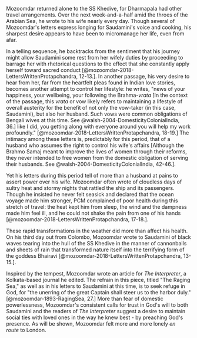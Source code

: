 Mozoomdar returned alone to the SS Khedive, for Dharmapala had other
travel arrangements. Over the next week-and-a-half amid the throes of
the Arabian Sea, he wrote to his wife nearly every day. Though several
of Mozoomdar's letters express longing for Saudamini's voice and
cooking, his sharpest desire appears to have been to micromanage her
life, even from afar.

In a telling sequence, he backtracks from the
sentiment that his journey might allow Saudamini some rest from her
wifely duties by proceeding to barrage her with rhetorical questions to
the effect that she constantly apply herself toward sacred
conduct [@mozoomdar-2018-LettersWrittenProtapchandra, 12-13.]. In another passage, his very desire to hear from her, far
from the heartfelt pleas found in Indian love stories, becomes another
attempt to control her lifestyle: he writes, "news of your happiness,
your wellbeing, your following the Brahma-*vrata* [In the context of the passage, this *vrata* or vow likely refers
    to maintaining a lifestyle of overall austerity for the benefit of
    not only the vow-taker (in this case, Saudamini), but also her
    husband. Such vows were common obligations of Bengali wives at this
    time. See @walsh-2004-DomesticityColonialIndia, 36.] like I did, you
getting along with everyone around you will help my work
profoundly." [@mozoomdar-2018-LettersWrittenProtapchandra, 18-19.] The intimacy among these letters is, predictably for
this period, that of a husband who assumes the right to control his
wife's affairs [Although the Brahmo Samaj meant to improve the lives of women
    through their reforms, they never intended to free women from the
    domestic obligation of serving their husbands. See @walsh-2004-DomesticityColonialIndia, 42-46.].

Yet his letters during this period tell of more than a husband at pains
to assert power over his wife. Mozoomdar often wrote of cloudless days
of sultry heat and stormy nights that rattled the ship and its
passengers. Though he insisted he never felt seasick and declared that
the ocean voyage made him stronger, PCM complained of poor health during
this stretch of travel: the heat kept him from sleep, the wind and the
dampness made him feel ill, and he could not shake the pain from one of
his hands [@mozoomdar-2018-LettersWrittenProtapchandra, 17-18.].

These rapid transformations in the weather did more than affect his
health. On his third day out from Colombo, Mozoomdar wrote to Saudamini
of black waves tearing into the hull of the SS Khedive in the manner of
cannonballs and sheets of rain that transformed nature itself into the
terrifying form of the goddess Bhairavi [@mozoomdar-2018-LettersWrittenProtapchandra, 13-15.].

Inspired by the tempest,
Mozoomdar wrote an article for *The Interpreter*, a Kolkata-based
journal he edited. The refrain in this piece, titled "The Raging Sea,"
as well as in his letters to Saudamini at this time, is to seek refuge
in God, for "the unerring of the great Captain shall steer us to the
harbor duly." [@mozoomdar-1893-RagingSea, 27.] More than fear of domestic powerlessness,
Mozoomdar's consistent calls for trust in God's will to both Saudamini
and the readers of *The Interpreter* suggest a desire to maintain social
ties with loved ones in the way he knew best - by preaching God's
presence. As will be shown, Mozoomdar felt more and more lonely *en
route* to London.
